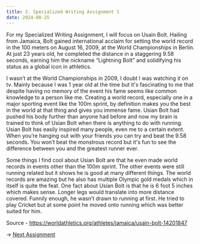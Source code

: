 ```yaml
---
title: 2. Specialized Writing Assignment 1
date: 2024-08-25
---
```


For my Specialized Writing Assignment, I will focus on Usain Bolt. Hailing from Jamaica, Bolt gained international acclaim for setting the world record in the 100 meters on August 16, 2009, at the World Championships in Berlin. At just 23 years old, he completed the distance in a staggering 9.58 seconds, earning him the nickname “Lightning Bolt” and solidifying his status as a global icon in athletics.

I wasn’t at the World Championships in 2009, I doubt I was watching it on tv. Mainly because I was 1 year old at the time but it's fascinating to me that despite having no memory of the event his fame seems like common knowledge to a person like me. Creating a world record, especially one in a major sporting event like the 100m sprint, by definition makes you the best in the world at that thing and gives you immense fame. Usian Bolt had pushed his body further than anyone had before and now my brain is trained to think of Usian Bolt when there is anything to do with running. Usian Bolt has easily inspired many people, even me to a certain extent. When you’re hanging out with your friends you can try and beat the 9.58 seconds. You won’t beat the monstrous record but it's fun to see the difference between you and the greatest runner ever.

Some things I find cool about Usian Bolt are that he even made world records in events other than the 100m sprint. The other events were still running related but it shows he is good at many different things. The world records are amazing but he also has multiple Olympic gold medals which in itself is quite the feat. One fact about Usian Bolt is that he is 6 foot 5 inches which makes sense. Longer legs would translate into more distance covered. Funnily enough, he wasn’t drawn to running at first. He tried to play Cricket but at some point he moved onto running which was better suited for him.

Source - https://worldathletics.org/athletes/jamaica/usain-bolt-14201847

→ [Next Assignment](/assignments/three)